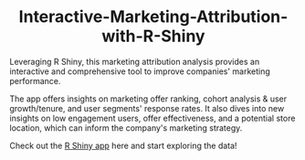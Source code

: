 <h1 align="center">Interactive-Marketing-Attribution-with-R-Shiny</h1>

Leveraging R Shiny, this marketing attribution analysis provides an interactive and comprehensive tool to improve companies' marketing performance. 

The app offers insights on marketing offer ranking, cohort analysis & user growth/tenure, and user segments' response rates. It also dives into new insights on low engagement users, offer effectiveness, and a potential store location, which can inform the company's marketing strategy.

Check out the [R Shiny app](https://rewardsoffermarketingattribution.shinyapps.io/Rewards_Offer_Marketing_Attribution/) here and start exploring the data!

